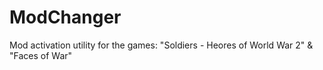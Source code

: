 ModChanger
==========

Mod activation utility for the games: "Soldiers - Heores of World War 2" &amp; "Faces of War"